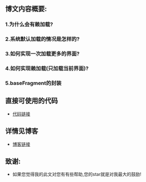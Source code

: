 
## 博文内容概要:
### 1.为什么会有赖加载?
### 2.系统默认加载的情况是怎样的?
### 3.如何实现一次加载更多的界面?
### 4.如何实现赖加载(只加载当前界面)?
### 5.baseFragment的封装

## 直接可使用的代码
- [代码链接](https://github.com/gaolh89/FragmentLazy/blob/master/app/src/main/java/com/glh/fragmentlazy/lazyFragment/BaseLazyFragment1.java)

## 详情见博客 
- [博客链接](http://blog.csdn.net/gaolh89/article/details/78012128)
## 致谢:
- 如果您觉得我的此文对您有有些帮助,您的star就是对我最大的鼓励!
